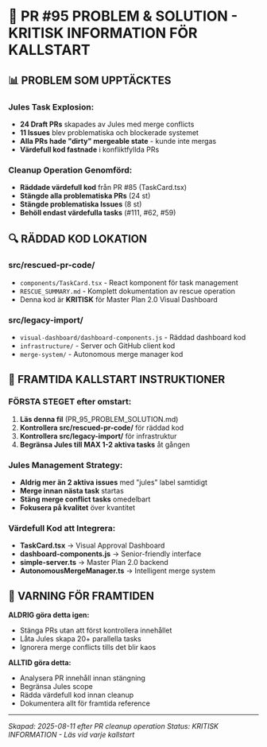 # 🚨 PR #95 PROBLEM & SOLUTION - KRITISK INFORMATION FÖR KALLSTART

## 📊 **PROBLEM SOM UPPTÄCKTES**

### **Jules Task Explosion:**
- **24 Draft PRs** skapades av Jules med merge conflicts
- **11 Issues** blev problematiska och blockerade systemet
- **Alla PRs hade "dirty" mergeable state** - kunde inte mergas
- **Värdefull kod fastnade** i konfliktfyllda PRs

### **Cleanup Operation Genomförd:**
- **Räddade värdefull kod** från PR #85 (TaskCard.tsx)
- **Stängde alla problematiska PRs** (24 st)
- **Stängde problematiska Issues** (8 st)
- **Behöll endast värdefulla tasks** (#111, #62, #59)

## 🔍 **RÄDDAD KOD LOKATION**

### **src/rescued-pr-code/**
- `components/TaskCard.tsx` - React komponent för task management
- `RESCUE_SUMMARY.md` - Komplett dokumentation av rescue operation
- Denna kod är **KRITISK** för Master Plan 2.0 Visual Dashboard

### **src/legacy-import/**
- `visual-dashboard/dashboard-components.js` - Räddad dashboard kod
- `infrastructure/` - Server och GitHub client kod
- `merge-system/` - Autonomous merge manager kod

## 🎯 **FRAMTIDA KALLSTART INSTRUKTIONER**

### **FÖRSTA STEGET efter omstart:**
1. **Läs denna fil** (PR_95_PROBLEM_SOLUTION.md)
2. **Kontrollera src/rescued-pr-code/** för räddad kod
3. **Kontrollera src/legacy-import/** för infrastruktur
4. **Begränsa Jules till MAX 1-2 aktiva tasks** åt gången

### **Jules Management Strategy:**
- **Aldrig mer än 2 aktiva issues** med "jules" label samtidigt
- **Merge innan nästa task** startas
- **Stäng merge conflict tasks** omedelbart
- **Fokusera på kvalitet** över kvantitet

### **Värdefull Kod att Integrera:**
- **TaskCard.tsx** → Visual Approval Dashboard
- **dashboard-components.js** → Senior-friendly interface
- **simple-server.ts** → Master Plan 2.0 backend
- **AutonomousMergeManager.ts** → Intelligent merge system

## 🚨 **VARNING FÖR FRAMTIDEN**

**ALDRIG göra detta igen:**
- Stänga PRs utan att först kontrollera innehållet
- Låta Jules skapa 20+ parallella tasks
- Ignorera merge conflicts tills det blir kaos

**ALLTID göra detta:**
- Analysera PR innehåll innan stängning
- Begränsa Jules scope
- Rädda värdefull kod innan cleanup
- Dokumentera allt för framtida reference

---

*Skapad: 2025-08-11 efter PR cleanup operation*
*Status: KRITISK INFORMATION - Läs vid varje kallstart*